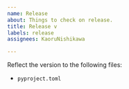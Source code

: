 ```yaml
---
name: Release
about: Things to check on release.
title: Release v
labels: release
assignees: KaoruNishikawa

---
```


Reflect the version to the following files:
- `pyproject.toml`
